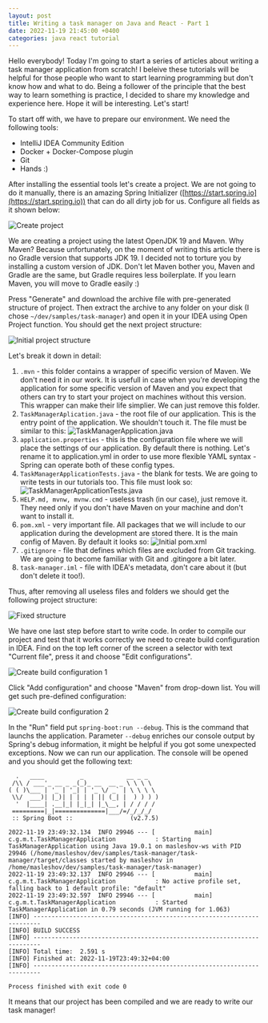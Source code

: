```yaml
---
layout: post
title: Writing a task manager on Java and React - Part 1
date: 2022-11-19 21:45:00 +0400
categories: java react tutorial
---
```


Hello everybody! Today I'm going to start a series of articles about writing a task manager application from scratch!
I beleive these tutorials will be helpful for those people who want to start learning programming but don't know how and what to do. Being a follower of the principle that the best way to learn something is practice, I decided to share my knowledge and experience here.
Hope it will be interesting. Let's start!

To start off with, we have to prepare our environment. We need the following tools:
- IntelliJ IDEA Community Edition
- Docker + Docker-Compose plugin
- Git
- Hands :)

After installing the essential tools let's create a project. We are not going to do it manually, there is an amazing Spring Initializer ([https://start.spring.io](https://start.spring.io)) that can do all dirty job for us. Configure all fields as it shown below:

![Create project](/assets/img/spring-initializer.png)

We are creating a project using the latest OpenJDK 19 and Maven. Why Maven? Because unfortunately, on the moment of writing this article there is no Gradle version that supports JDK 19. I decided not to torture you by installing a custom version of JDK. Don't let Maven bother you, Maven and Gradle are the same, but Gradle requires less boilerplate. If you learn Maven, you will move to Gradle easily :) 

Press "Generate" and download the archive file with pre-generated structure of project. Then extract the archive to any folder on your disk (I chose `~/dev/samples/task-manager`) and open it in your IDEA using Open Project function. You should get the next project structure:

![Initial project structure](/assets/img/initial-project-structure.png)

Let's break it down in detail:
1. `.mvn` - this folder contains a wrapper of specific version of Maven. We don't need it in our work. It is usefull in case when you're developing the application for some specific version of Maven and you expect that others can try to start your project on machines without this version. This wrapper can make their life simplier. We can just remove this folder.
2. `TaskManagerAplication.java` - the root file of our application. This is the entry point of the application. We shouldn't touch it. The file must be similar to this:
    ![TaskManagerApplication.java](/assets/img/initial-main.png) 
3. `application.properties` - this is the configuration file where we will place the settings of our application. By default there is nothing. Let's rename it to application.yml in order to use more flexible YAML syntax - Spring can operate both of these config types.
4. `TaskManagerApplicationTests.java` - the blank for tests. We are going to write tests in our tutorials too. This file must look so:
    ![TaskManagerApplicationTests.java](/assets/img/initial-tests.png) 
5. `HELP.md, mvnw, mvnw.cmd` - useless trash (in our case), just remove it. They need only if you don't have Maven on your machine and don't want to install it.
6. `pom.xml` - very important file. All packages that we will include to our application during the development are stored there. It is the main config of Maven. By default it looks so:
   ![Initial pom.xml](/assets/img/initial-pom.png) 
7. `.gitignore` - file that defines which files are excluded from Git tracking. We are going to become familiar with Git and .gitingore a bit later.
8. `task-manager.iml` - file with IDEA's metadata, don't care about it (but don't delete it too!).

Thus, after removing all useless files and folders we should get the following project structure:

![Fixed structure](/assets/img/fixed-initial-structure.png)

We have one last step before start to write code. In order to compile our project and test that it works correctly we need to create build configuration in IDEA. Find on the top left corner of the screen a selector with text "Current file", press it and choose "Edit configurations".

![Create build configuration 1](/assets/img/create-build-configuration-1.png)

Click "Add configuration" and choose "Maven" from drop-down list. You will get such pre-defined configuration:

![Create build configuration 2](/assets/img/create-build-configuration-2.png)

In the "Run" field put `spring-boot:run --debug`. This is the command that launchs the application. Parameter `--debug` enriches our console output by Spring's debug information, it might be helpful if you got some unexpected exceptions.
Now we can run our application. The console will be opened and you should get the following text:

```
  .   ____          _            __ _ _
 /\\ / ___'_ __ _ _(_)_ __  __ _ \ \ \ \
( ( )\___ | '_ | '_| | '_ \/ _` | \ \ \ \
 \\/  ___)| |_)| | | | | || (_| |  ) ) ) )
  '  |____| .__|_| |_|_| |_\__, | / / / /
 =========|_|==============|___/=/_/_/_/
 :: Spring Boot ::                (v2.7.5)

2022-11-19 23:49:32.134  INFO 29946 --- [           main] c.g.m.t.TaskManagerApplication           : Starting TaskManagerApplication using Java 19.0.1 on masleshov-ws with PID 29946 (/home/masleshov/dev/samples/task-manager/task-manager/target/classes started by masleshov in /home/masleshov/dev/samples/task-manager/task-manager)
2022-11-19 23:49:32.137  INFO 29946 --- [           main] c.g.m.t.TaskManagerApplication           : No active profile set, falling back to 1 default profile: "default"
2022-11-19 23:49:32.597  INFO 29946 --- [           main] c.g.m.t.TaskManagerApplication           : Started TaskManagerApplication in 0.79 seconds (JVM running for 1.063)
[INFO] ------------------------------------------------------------------------
[INFO] BUILD SUCCESS
[INFO] ------------------------------------------------------------------------
[INFO] Total time:  2.591 s
[INFO] Finished at: 2022-11-19T23:49:32+04:00
[INFO] ------------------------------------------------------------------------

Process finished with exit code 0
```

It means that our project has been compiled and we are ready to write our task manager!
